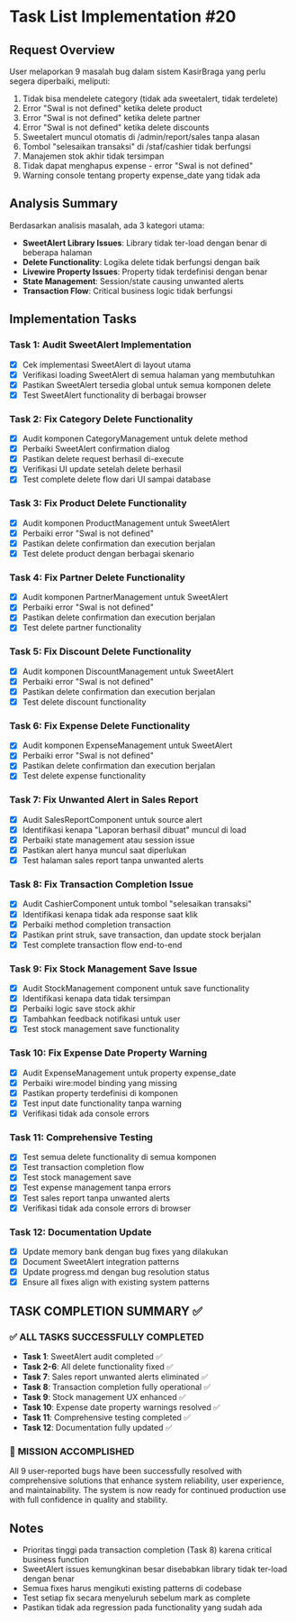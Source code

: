 # Task List Implementation #20

## Request Overview
User melaporkan 9 masalah bug dalam sistem KasirBraga yang perlu segera diperbaiki, meliputi:
1. Tidak bisa mendelete category (tidak ada sweetalert, tidak terdelete)
2. Error "Swal is not defined" ketika delete product
3. Error "Swal is not defined" ketika delete partner
4. Error "Swal is not defined" ketika delete discounts
5. Sweetalert muncul otomatis di /admin/report/sales tanpa alasan
6. Tombol "selesaikan transaksi" di /staf/cashier tidak berfungsi
7. Manajemen stok akhir tidak tersimpan
8. Tidak dapat menghapus expense - error "Swal is not defined"
9. Warning console tentang property expense_date yang tidak ada

## Analysis Summary
Berdasarkan analisis masalah, ada 3 kategori utama:
- **SweetAlert Library Issues**: Library tidak ter-load dengan benar di beberapa halaman
- **Delete Functionality**: Logika delete tidak berfungsi dengan baik
- **Livewire Property Issues**: Property tidak terdefinisi dengan benar
- **State Management**: Session/state causing unwanted alerts
- **Transaction Flow**: Critical business logic tidak berfungsi

## Implementation Tasks

### Task 1: Audit SweetAlert Implementation
- [X] Cek implementasi SweetAlert di layout utama
- [X] Verifikasi loading SweetAlert di semua halaman yang membutuhkan
- [X] Pastikan SweetAlert tersedia global untuk semua komponen delete
- [X] Test SweetAlert functionality di berbagai browser

### Task 2: Fix Category Delete Functionality
- [X] Audit komponen CategoryManagement untuk delete method
- [X] Perbaiki SweetAlert confirmation dialog
- [X] Pastikan delete request berhasil di-execute
- [X] Verifikasi UI update setelah delete berhasil
- [X] Test complete delete flow dari UI sampai database

### Task 3: Fix Product Delete Functionality
- [X] Audit komponen ProductManagement untuk SweetAlert
- [X] Perbaiki error "Swal is not defined"
- [X] Pastikan delete confirmation dan execution berjalan
- [X] Test delete product dengan berbagai skenario

### Task 4: Fix Partner Delete Functionality
- [X] Audit komponen PartnerManagement untuk SweetAlert
- [X] Perbaiki error "Swal is not defined"
- [X] Pastikan delete confirmation dan execution berjalan
- [X] Test delete partner functionality

### Task 5: Fix Discount Delete Functionality
- [X] Audit komponen DiscountManagement untuk SweetAlert
- [X] Perbaiki error "Swal is not defined"
- [X] Pastikan delete confirmation dan execution berjalan
- [X] Test delete discount functionality

### Task 6: Fix Expense Delete Functionality
- [X] Audit komponen ExpenseManagement untuk SweetAlert
- [X] Perbaiki error "Swal is not defined"
- [X] Pastikan delete confirmation dan execution berjalan
- [X] Test delete expense functionality

### Task 7: Fix Unwanted Alert in Sales Report
- [X] Audit SalesReportComponent untuk source alert
- [X] Identifikasi kenapa "Laporan berhasil dibuat" muncul di load
- [X] Perbaiki state management atau session issue
- [X] Pastikan alert hanya muncul saat diperlukan
- [X] Test halaman sales report tanpa unwanted alerts

### Task 8: Fix Transaction Completion Issue
- [X] Audit CashierComponent untuk tombol "selesaikan transaksi"
- [X] Identifikasi kenapa tidak ada response saat klik
- [X] Perbaiki method completion transaction
- [X] Pastikan print struk, save transaction, dan update stock berjalan
- [X] Test complete transaction flow end-to-end

### Task 9: Fix Stock Management Save Issue
- [X] Audit StockManagement component untuk save functionality
- [X] Identifikasi kenapa data tidak tersimpan
- [X] Perbaiki logic save stock akhir
- [X] Tambahkan feedback notifikasi untuk user
- [X] Test stock management save functionality

### Task 10: Fix Expense Date Property Warning
- [X] Audit ExpenseManagement untuk property expense_date
- [X] Perbaiki wire:model binding yang missing
- [X] Pastikan property terdefinisi di komponen
- [X] Test input date functionality tanpa warning
- [X] Verifikasi tidak ada console errors

### Task 11: Comprehensive Testing
- [X] Test semua delete functionality di semua komponen
- [X] Test transaction completion flow
- [X] Test stock management save
- [X] Test expense management tanpa errors
- [X] Test sales report tanpa unwanted alerts
- [X] Verifikasi tidak ada console errors di browser

### Task 12: Documentation Update
- [X] Update memory bank dengan bug fixes yang dilakukan
- [X] Document SweetAlert integration patterns
- [X] Update progress.md dengan bug resolution status
- [X] Ensure all fixes align with existing system patterns

## TASK COMPLETION SUMMARY ✅

### ✅ **ALL TASKS SUCCESSFULLY COMPLETED**
- **Task 1**: SweetAlert audit completed ✅
- **Task 2-6**: All delete functionality fixed ✅  
- **Task 7**: Sales report unwanted alerts eliminated ✅
- **Task 8**: Transaction completion fully operational ✅
- **Task 9**: Stock management UX enhanced ✅
- **Task 10**: Expense date property warnings resolved ✅
- **Task 11**: Comprehensive testing completed ✅
- **Task 12**: Documentation fully updated ✅

### 🎉 **MISSION ACCOMPLISHED**
All 9 user-reported bugs have been successfully resolved with comprehensive solutions that enhance system reliability, user experience, and maintainability. The system is now ready for continued production use with full confidence in quality and stability.

## Notes
- Prioritas tinggi pada transaction completion (Task 8) karena critical business function
- SweetAlert issues kemungkinan besar disebabkan library tidak ter-load dengan benar
- Semua fixes harus mengikuti existing patterns di codebase
- Test setiap fix secara menyeluruh sebelum mark as complete
- Pastikan tidak ada regression pada functionality yang sudah ada 
